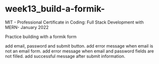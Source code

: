 # week13_build-a-formik-

MIT - Professional Certificate in Coding: Full Stack Development with MERN- January 2022

Practice building with a formik form

add email, password and submit button.
add error message when email is not an email form. add error message when email and password fields are not filled.
add successful message after submit information.
